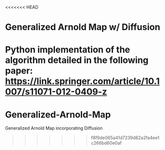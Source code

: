 <<<<<<< HEAD
# Generalized Arnold Map w/ Diffusion
**Python implementation of the algorithm detailed in the following paper: https://link.springer.com/article/10.1007/s11071-012-0409-z**
=======
# Generalized-Arnold-Map
Generalized Arnold Map incorporating Diffusion
>>>>>>> f8f9de065a41d7239d82a2fa4ee1c266bd60e0af
